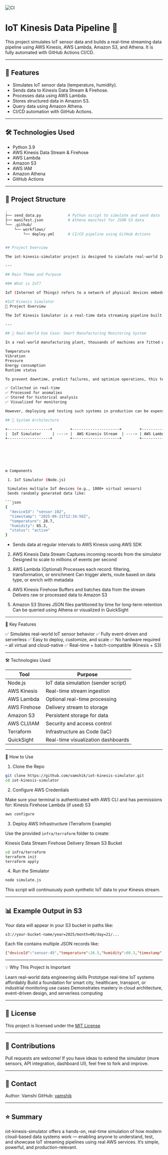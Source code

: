 ![CI](https://github.com/vamshi200/iot-kinesis-simulator/actions/workflows/deploy.yml/badge.svg)

# IoT Kinesis Data Pipeline 🚀

This project simulates IoT sensor data and builds a real-time streaming data pipeline using AWS Kinesis, AWS Lambda, Amazon S3, and Athena. It is fully automated with GitHub Actions CI/CD.

---

## 📌 Features

- Simulates IoT sensor data (temperature, humidity).
- Sends data to Kinesis Data Stream & Firehose.
- Processes data using AWS Lambda.
- Stores structured data in Amazon S3.
- Query data using Amazon Athena.
- CI/CD automation with GitHub Actions.

---

## 🛠️ Technologies Used

- Python 3.9
- AWS Kinesis Data Stream & Firehose
- AWS Lambda
- Amazon S3
- AWS IAM
- Amazon Athena
- GitHub Actions

---

## 📁 Project Structure

```bash
.
├── send_data.py            # Python script to simulate and send data
├── manifest.json           # Athena manifest for JSON S3 data
└── .github/
    └── workflows/
        └── deploy.yml      # CI/CD pipeline using GitHub Actions


## Project Overview

The iot-kinesis-simulator project is designed to simulate real-world Internet of Things (IoT) sensor data streams and process them in real time using AWS Kinesis and related AWS services. It replicates the behavior of thousands of IoT devices generating continuous streams of sensor data, enabling developers to build, test, and demonstrate scalable, real-time data streaming pipelines without needing physical IoT hardware.

---

## Main Theme and Purpose

### What is IoT?

IoT (Internet of Things) refers to a network of physical devices embedded with sensors, software, and connectivity that collect and exchange data. Common examples include temperature sensors, smart meters, motion detectors, and industrial equipment. These devices generate data continuously, producing a large volume of time-series data that requires efficient, real-time processing.

#IoT Kinesis Simulator
📘 Project Overview

The IoT Kinesis Simulator is a real-time data streaming pipeline built using AWS services that simulates IoT devices generating live sensor data. This project is ideal for developers and data engineers who want to learn or demonstrate how to build scalable, cloud-native streaming data pipelines using services like AWS Kinesis, Lambda, Firehose, and S3.

---

## 🎯 Real-World Use Case: Smart Manufacturing Monitoring System

In a real-world manufacturing plant, thousands of machines are fitted with IoT sensors. These sensors track data like:

Temperature
Vibration
Pressure
Energy consumption
Runtime status

To prevent downtime, predict failures, and optimize operations, this telemetry data must be:

✅ Collected in real-time
✅ Processed for anomalies
✅ Stored for historical analysis
✅ Visualized for monitoring

However, deploying and testing such systems in production can be expensive and complex. This project simulates this entire use case, giving you a fully working real-time data pipeline without needing physical devices.

## 🧱 System Architecture

+-------------------+        +---------------------+        +------------------------+        +-------------------+
|  IoT Simulator     | ----> |  AWS Kinesis Stream  | ----> | AWS Lambda (Optional)  | ----> | AWS Kinesis Firehose |
+-------------------+        +---------------------+        +------------------------+        +-------------------+
                                                                                                     |
                                                                                                     v
                                                                                               +-----------------+
                                                                                               |    Amazon S3     |
                                                                                               +-----------------+

⚙️ Components

 1. IoT Simulator (Node.js)

 Simulates multiple IoT devices (e.g., 1000+ virtual sensors)
 Sends randomly generated data like:

```json
{
  "deviceId": "sensor-102",
  "timestamp": "2025-06-21T12:34:56Z",
  "temperature": 28.7,
  "humidity": 65.3,
  "status": "active"
}
```

* Sends data at regular intervals to AWS Kinesis using AWS SDK

2. AWS Kinesis Data Stream
Captures incoming records from the simulator
Designed to scale to millions of events per second

3. AWS Lambda (Optional)
Processes each record: filtering, transformation, or enrichment
Can trigger alerts, route based on data type, or enrich with metadata

4. AWS Kinesis Firehose
Buffers and batches data from the stream
Delivers raw or processed data to Amazon S3

5. Amazon S3
Stores JSON files partitioned by time for long-term retention
Can be queried using Athena or visualized in QuickSight

---

🚀 Key Features

✅ Simulates real-world IoT sensor behavior
✅ Fully event-driven and serverless
✅ Easy to deploy, customize, and scale
✅ No hardware required – all virtual and cloud-native
✅ Real-time + batch-compatible (Kinesis + S3)

---

🛠️ Technologies Used

| Tool         | Purpose                             |
| ------------ | ----------------------------------- |
| Node.js      | IoT data simulation (sender script) |
| AWS Kinesis  | Real-time stream ingestion          |
| AWS Lambda   | Optional real-time processing       |
| AWS Firehose | Delivery stream to storage          |
| Amazon S3    | Persistent storage for data         |
| AWS CLI/IAM  | Security and access control         |
| Terraform    | Infrastructure as Code (IaC)        |
| QuickSight   | Real-time visualization dashboards  |

---

🔎 How to Use

1. Clone the Repo

```bash
git clone https://github.com/vamshik/iot-kinesis-simulator.git
cd iot-kinesis-simulator
```
2. Configure AWS Credentials

Make sure your terminal is authenticated with AWS CLI and has permissions for:
Kinesis
Firehose
Lambda (if used)
S3

```bash
aws configure
```
3. Deploy AWS Infrastructure (Terraform Example)

Use the provided `infra/terraform` folder to create:

Kinesis Data Stream
Firehose Delivery Stream
S3 Bucket

```bash
cd infra/terraform
terraform init
terraform apply
```
4. Run the Simulator

```bash
node simulate.js
```

This script will continuously push synthetic IoT data to your Kinesis stream.

---

## 📊 Example Output in S3

Your data will appear in your S3 bucket in paths like:

```
s3://your-bucket-name/year=2025/month=06/day=21/...
```

Each file contains multiple JSON records like:

```json
{"deviceId":"sensor-45","temperature":26.5,"humidity":60.3,"timestamp":"2025-06-21T14:11:22Z"}
```

---
💡 Why This Project Is Important

Learn real-world data engineering skills
Prototype real-time IoT systems affordably
Build a foundation for smart city, healthcare, transport, or industrial monitoring use cases
Demonstrates mastery in cloud architecture, event-driven design, and serverless computing

---

## 📄 License

This project is licensed under the [MIT License](./LICENSE)

---

## 🙌 Contributions

Pull requests are welcome! If you have ideas to extend the simulator (more sensors, API integration, dashboard UI), feel free to fork and improve.

---

## 📨 Contact

Author: Vamshi
GitHub: [vamshik](https://github.com/vamshik)

---

## ⭐ Summary

iot-kinesis-simulator offers a hands-on, real-time simulation of how modern cloud-based data systems work — enabling anyone to understand, test, and showcase IoT streaming pipelines using real AWS services. It’s simple, powerful, and production-relevant.

